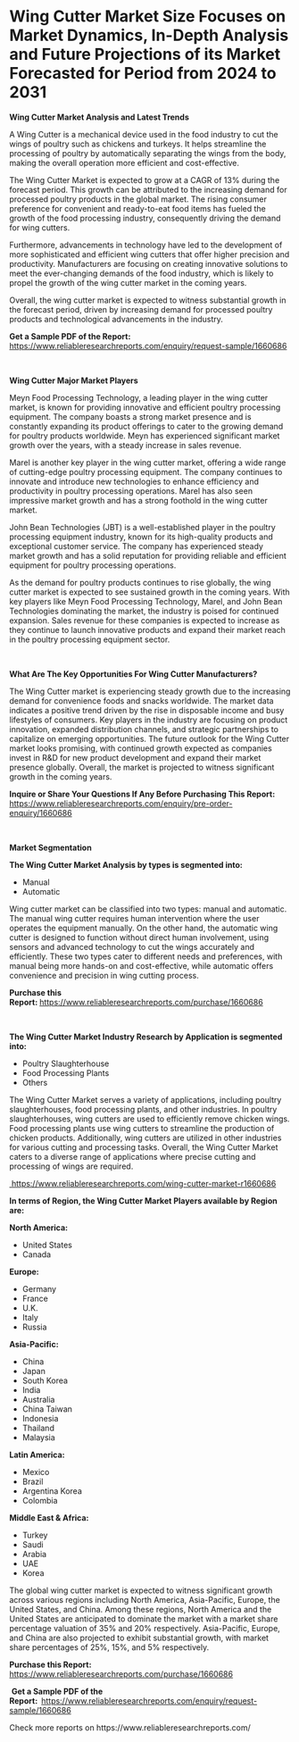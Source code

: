 <p><h1>Wing Cutter Market Size Focuses on Market Dynamics, In-Depth Analysis and Future Projections of its Market Forecasted for Period from 2024 to 2031</h1></p><p><strong>Wing Cutter Market Analysis and Latest Trends</strong></p>
<p><p>A Wing Cutter is a mechanical device used in the food industry to cut the wings of poultry such as chickens and turkeys. It helps streamline the processing of poultry by automatically separating the wings from the body, making the overall operation more efficient and cost-effective.</p><p>The Wing Cutter Market is expected to grow at a CAGR of 13% during the forecast period. This growth can be attributed to the increasing demand for processed poultry products in the global market. The rising consumer preference for convenient and ready-to-eat food items has fueled the growth of the food processing industry, consequently driving the demand for wing cutters.</p><p>Furthermore, advancements in technology have led to the development of more sophisticated and efficient wing cutters that offer higher precision and productivity. Manufacturers are focusing on creating innovative solutions to meet the ever-changing demands of the food industry, which is likely to propel the growth of the wing cutter market in the coming years.</p><p>Overall, the wing cutter market is expected to witness substantial growth in the forecast period, driven by increasing demand for processed poultry products and technological advancements in the industry.</p></p>
<p><strong>Get a Sample PDF of the Report:&nbsp;</strong> <a href="https://www.reliableresearchreports.com/enquiry/request-sample/1660686">https://www.reliableresearchreports.com/enquiry/request-sample/1660686</a></p>
<p>&nbsp;</p>
<p><strong>Wing Cutter Major Market Players</strong></p>
<p><p>Meyn Food Processing Technology, a leading player in the wing cutter market, is known for providing innovative and efficient poultry processing equipment. The company boasts a strong market presence and is constantly expanding its product offerings to cater to the growing demand for poultry products worldwide. Meyn has experienced significant market growth over the years, with a steady increase in sales revenue.</p><p>Marel is another key player in the wing cutter market, offering a wide range of cutting-edge poultry processing equipment. The company continues to innovate and introduce new technologies to enhance efficiency and productivity in poultry processing operations. Marel has also seen impressive market growth and has a strong foothold in the wing cutter market.</p><p>John Bean Technologies (JBT) is a well-established player in the poultry processing equipment industry, known for its high-quality products and exceptional customer service. The company has experienced steady market growth and has a solid reputation for providing reliable and efficient equipment for poultry processing operations.</p><p>As the demand for poultry products continues to rise globally, the wing cutter market is expected to see sustained growth in the coming years. With key players like Meyn Food Processing Technology, Marel, and John Bean Technologies dominating the market, the industry is poised for continued expansion. Sales revenue for these companies is expected to increase as they continue to launch innovative products and expand their market reach in the poultry processing equipment sector.</p></p>
<p>&nbsp;</p>
<p><strong>What Are The Key Opportunities For Wing Cutter Manufacturers?</strong></p>
<p><p>The Wing Cutter market is experiencing steady growth due to the increasing demand for convenience foods and snacks worldwide. The market data indicates a positive trend driven by the rise in disposable income and busy lifestyles of consumers. Key players in the industry are focusing on product innovation, expanded distribution channels, and strategic partnerships to capitalize on emerging opportunities. The future outlook for the Wing Cutter market looks promising, with continued growth expected as companies invest in R&D for new product development and expand their market presence globally. Overall, the market is projected to witness significant growth in the coming years.</p></p>
<p><strong>Inquire or Share Your Questions If Any Before Purchasing This Report:</strong> <a href="https://www.reliableresearchreports.com/enquiry/pre-order-enquiry/1660686">https://www.reliableresearchreports.com/enquiry/pre-order-enquiry/1660686</a></p>
<p>&nbsp;</p>
<p><strong>Market Segmentation</strong></p>
<p><strong>The Wing Cutter Market Analysis by types is segmented into:</strong></p>
<p><ul><li>Manual</li><li>Automatic</li></ul></p>
<p><p>Wing cutter market can be classified into two types: manual and automatic. The manual wing cutter requires human intervention where the user operates the equipment manually. On the other hand, the automatic wing cutter is designed to function without direct human involvement, using sensors and advanced technology to cut the wings accurately and efficiently. These two types cater to different needs and preferences, with manual being more hands-on and cost-effective, while automatic offers convenience and precision in wing cutting process.</p></p>
<p><strong>Purchase this Report:&nbsp;</strong><a href="https://www.reliableresearchreports.com/purchase/1660686">https://www.reliableresearchreports.com/purchase/1660686</a></p>
<p>&nbsp;</p>
<p><strong>The Wing Cutter Market Industry Research by Application is segmented into:</strong></p>
<p><ul><li>Poultry Slaughterhouse</li><li>Food Processing Plants</li><li>Others</li></ul></p>
<p><p>The Wing Cutter Market serves a variety of applications, including poultry slaughterhouses, food processing plants, and other industries. In poultry slaughterhouses, wing cutters are used to efficiently remove chicken wings. Food processing plants use wing cutters to streamline the production of chicken products. Additionally, wing cutters are utilized in other industries for various cutting and processing tasks. Overall, the Wing Cutter Market caters to a diverse range of applications where precise cutting and processing of wings are required.</p></p>
<p><a href="https://www.reliableresearchreports.com/wing-cutter-market-r1660686">&nbsp;https://www.reliableresearchreports.com/wing-cutter-market-r1660686</a></p>
<p><strong>In terms of Region, the Wing Cutter Market Players available by Region are:</strong></p>
<p>
    <p> <strong> North America: </strong>
        <ul>
            <li>United States</li>
            <li>Canada</li>
        </ul>
        </p> 
    <p> <strong> Europe: </strong>
        <ul>
            <li>Germany</li>
            <li>France</li>
            <li>U.K.</li>
            <li>Italy</li>
            <li>Russia</li>
        </ul>
        </p> 
    <p> <strong> Asia-Pacific: </strong>
        <ul>
            <li>China</li>
            <li>Japan</li>
            <li>South Korea</li>
            <li>India</li>
            <li>Australia</li>
            <li>China Taiwan</li>
            <li>Indonesia</li>
            <li>Thailand</li>
            <li>Malaysia</li>
        </ul>
        </p> 
    <p> <strong> Latin America: </strong>
        <ul>
            <li>Mexico</li>
            <li>Brazil</li>
            <li>Argentina Korea</li>
            <li>Colombia</li>
        </ul>
        </p> 
    <p> <strong> Middle East & Africa: </strong>
        <ul>
            <li>Turkey</li>
            <li>Saudi</li>
            <li>Arabia</li>
            <li>UAE</li>
            <li>Korea</li>
        </ul>
    </p>
    </p>
<p><p>The global wing cutter market is expected to witness significant growth across various regions including North America, Asia-Pacific, Europe, the United States, and China. Among these regions, North America and the United States are anticipated to dominate the market with a market share percentage valuation of 35% and 20% respectively. Asia-Pacific, Europe, and China are also projected to exhibit substantial growth, with market share percentages of 25%, 15%, and 5% respectively.</p></p>
<p><strong>Purchase this Report: </strong><a href="https://www.reliableresearchreports.com/purchase/1660686">https://www.reliableresearchreports.com/purchase/1660686</a></p>
<p>&nbsp;<strong>Get a Sample PDF of the Report:&nbsp;&nbsp;</strong><a href="https://www.reliableresearchreports.com/enquiry/request-sample/1660686">https://www.reliableresearchreports.com/enquiry/request-sample/1660686</a></p>
<p><strong></strong></p>
<p>Check more reports on https://www.reliableresearchreports.com/</p>